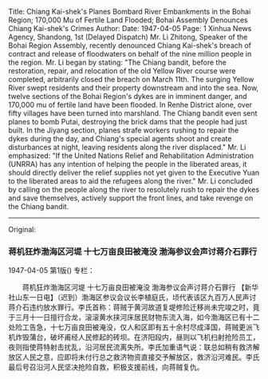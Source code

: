 Title: Chiang Kai-shek's Planes Bombard River Embankments in the Bohai Region; 170,000 Mu of Fertile Land Flooded; Bohai Assembly Denounces Chiang Kai-shek's Crimes
Author:
Date: 1947-04-05
Page: 1
Xinhua News Agency, Shandong, 1st (Delayed Dispatch) Mr. Li Zhitong, Speaker of the Bohai Region Assembly, recently denounced Chiang Kai-shek's breach of contract and release of floodwaters on behalf of the nine million people in the region. Mr. Li began by stating: "The Chiang bandit, before the restoration, repair, and relocation of the old Yellow River course were completed, arbitrarily closed the breach on March 11th. The surging Yellow River swept residents and their property downstream and into the sea. Now, twelve sections of the Bohai Region's dykes are in imminent danger, and 170,000 mu of fertile land have been flooded. In Renhe District alone, over fifty villages have been turned into marshland. The Chiang bandit even sent planes to bomb Putai, destroying the brick dams that the people had just built. In the Jiyang section, planes strafe workers rushing to repair the dykes during the day, and Chiang's special agents shoot and create disturbances at night, leaving residents along the river displaced." Mr. Li emphasized: "If the United Nations Relief and Rehabilitation Administration (UNRRA) has any intention of helping the people in the liberated areas, it should directly deliver the relief supplies not yet given to the Executive Yuan to the liberated areas to aid the refugees along the river." Mr. Li concluded by calling on the people along the river to resolutely rush to repair the dykes and save themselves, actively support the front lines, and take revenge on the Chiang bandit.



<hr /> 

Original: 


### 蒋机狂炸渤海区河堤  十七万亩良田被淹没  渤海参议会声讨蒋介石罪行

1947-04-05
第1版()
专栏：

　　蒋机狂炸渤海区河堤
    十七万亩良田被淹没
    渤海参议会声讨蒋介石罪行
    【新华社山东一日电】（迟到）渤海区参议会议长李植庭氏，顷代表该区九百万人民声讨蒋介石违约放水罪行。李氏首称：蒋贼于黄河故道复堤修险迁移尚未完竣之时，竟于三月十一日擅行合龙，滚滚黄水挟河床居民财物东流入海，如今渤海区已有十二处险工告急，十七万亩良田被淹没，仅人和区即有五十余村尽成泽国，蒋贼更派飞机炸毁蒲台，破坏甫经人民修起的砖坝。在济阳段内，昼则以飞机扫射抢险员工，夜则指使蒋特射击扰乱，沿河居民流离失所。李氏加重语气说：联总如稍有救济解放区人民之意，应即将未付行总之救济物资直接交予解放区，救济沿河难民。李氏最后号召沿河人民坚决抢险自救，积极支援前线，向蒋贼复仇。
